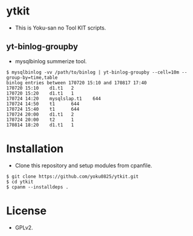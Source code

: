 # ytkit

- This is Yoku-san no Tool KIT scripts.

## yt-binlog-groupby

- mysqlbinlog summerize tool.

```
$ mysqlbinlog -vv /path/to/binlog | yt-binlog-groupby --cell=10m --group-by=time,table
binlog entries between 170720 15:10 and 170817 17:40
170720 15:10    d1.t1   2
170720 15:20    d1.t1   1
170724 14:20    mysqlslap.t1    644
170724 14:50    t1      644
170724 15:40    t1      644
170724 20:00    d1.t1   2
170724 20:00    t2      1
170814 18:20    d1.t1   1
```

# Installation

- Clone this repository and setup modules from cpanfile.

```
$ git clone https://github.com/yoku0825/ytkit.git
$ cd ytkit
$ cpanm --installdeps .
```

# License

- GPLv2.
